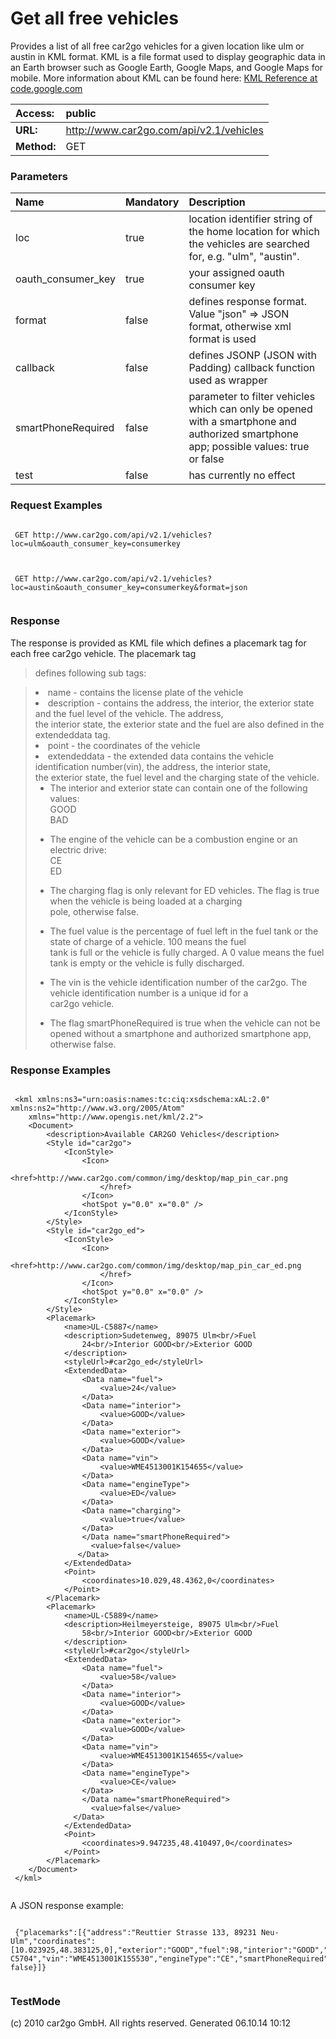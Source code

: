# Get all free vehicles #
Provides a list of all free car2go vehicles for a given location like ulm or austin in KML format.
KML is a file format used to display geographic data in an Earth browser such as Google Earth, Google Maps, and Google Maps for mobile. More information about KML can be found here: <a href='http://code.google.com/intl/de/apis/kml/documentation/kmlreference.html'>KML Reference at code.google.com</a>


| **Access:** |public |
|:------------|:------|
| **URL:**    |http://www.car2go.com/api/v2.1/vehicles |
| **Method:** |GET    |



### Parameters ###
| **Name** | **Mandatory** | **Description** |
|:---------|:--------------|:----------------|
| loc      | true          | location identifier string of the home location for which the vehicles are searched for, e.g. "ulm", "austin". |
| oauth\_consumer\_key | true          | your assigned oauth consumer key |
| format   | false         | defines response format. Value "json" => JSON format, otherwise xml format is used |
| callback | false         | defines JSONP (JSON with Padding) callback function used as wrapper |
| smartPhoneRequired | false         | parameter to filter vehicles which can only be opened with a smartphone and authorized smartphone app; possible values: true or false |
| test     | false         | has currently no effect |




### Request Examples ###
```

 GET http://www.car2go.com/api/v2.1/vehicles?loc=ulm&oauth_consumer_key=consumerkey
 
```

```

 GET http://www.car2go.com/api/v2.1/vehicles?loc=austin&oauth_consumer_key=consumerkey&format=json
 
```





### Response ###
The response is provided as KML file which defines a placemark tag for each free car2go vehicle. The placemark tag
> defines following sub tags:
> <ul>
<blockquote><li>name - contains the license plate of the vehicle</li>
<li>description - contains the address, the interior, the exterior state and the fuel level of the vehicle. The address,<br>
the interior state, the exterior state and the fuel are also defined in the extendeddata tag.</li>
<li>point - the coordinates of the vehicle</li>
<li>extendeddata - the extended data contains the vehicle identification number(vin), the address, the interior state,<br>
the exterior state, the fuel level and the charging state of the vehicle.<br>
<ul>
<li>The interior and exterior state can contain one of the following values:<br />
GOOD<br />
BAD<br>
</li>
</ul>
<ul>
<li>The engine of the vehicle can be a combustion engine or an electric drive:<br />
CE<br />
ED</li>
</ul>
<ul>
<li>The charging flag is only relevant for ED vehicles. The flag is true when the vehicle is being loaded at a charging<br>
pole, otherwise false.</li>
</ul>
<ul>
<li>The fuel value is the percentage of fuel left in the fuel tank or the state of charge of a vehicle. 100 means the fuel<br>
tank is full or the vehicle is fully charged. A 0 value means the fuel tank is empty or the vehicle is fully discharged.</li>
</ul>
<ul>
<li>The vin is the vehicle identification number of the car2go. The vehicle identification number is a unique id for a<br>
car2go vehicle.</li>
</ul>
<ul>
<li>The flag smartPhoneRequired is true when the vehicle can not be opened without a smartphone and authorized smartphone app, otherwise false.</li>
</ul>
</li>
</ul></blockquote>



### Response Examples ###
```

 <kml xmlns:ns3="urn:oasis:names:tc:ciq:xsdschema:xAL:2.0" xmlns:ns2="http://www.w3.org/2005/Atom"
 	xmlns="http://www.opengis.net/kml/2.2">
 	<Document>
 		<description>Available CAR2GO Vehicles</description>
 		<Style id="car2go">
 			<IconStyle>
 				<Icon>
 					<href>http://www.car2go.com/common/img/desktop/map_pin_car.png
 					</href>
 				</Icon>
 				<hotSpot y="0.0" x="0.0" />
 			</IconStyle>
 		</Style>
 		<Style id="car2go_ed">
 			<IconStyle>
 				<Icon>
 					<href>http://www.car2go.com/common/img/desktop/map_pin_car_ed.png
 					</href>
 				</Icon>
 				<hotSpot y="0.0" x="0.0" />
 			</IconStyle>
 		</Style>
 		<Placemark>
 			<name>UL-C5887</name>
 			<description>Sudetenweg, 89075 Ulm<br/>Fuel
 				24<br/>Interior GOOD<br/>Exterior GOOD
 			</description>
 			<styleUrl>#car2go_ed</styleUrl>
 			<ExtendedData>
 				<Data name="fuel">
 					<value>24</value>
 				</Data>
 				<Data name="interior">
 					<value>GOOD</value>
 				</Data>
 				<Data name="exterior">
 					<value>GOOD</value>
 				</Data>
 				<Data name="vin">
 					<value>WME4513001K154655</value>
 				</Data>
 				<Data name="engineType">
 					<value>ED</value>
 				</Data>
 				<Data name="charging">
 					<value>true</value>
 				</Data>
 			    </Data name="smartPhoneRequired">
                  <value>false</value>
               </Data>
 			</ExtendedData>
 			<Point>
 				<coordinates>10.029,48.4362,0</coordinates>
 			</Point>
 		</Placemark>
 		<Placemark>
 			<name>UL-C5889</name>
 			<description>Heilmeyersteige, 89075 Ulm<br/>Fuel
 				58<br/>Interior GOOD<br/>Exterior GOOD
 			</description>
 			<styleUrl>#car2go</styleUrl>
 			<ExtendedData>
 				<Data name="fuel">
 					<value>58</value>
 				</Data>
 				<Data name="interior">
 					<value>GOOD</value>
 				</Data>
 				<Data name="exterior">
 					<value>GOOD</value>
 				</Data>
 				<Data name="vin">
 					<value>WME4513001K154655</value>
 				</Data>
 				<Data name="engineType">
 					<value>CE</value>
 				</Data>
 			    </Data name="smartPhoneRequired">
                  <value>false</value>
              </Data>
 			</ExtendedData>
 			<Point>
 				<coordinates>9.947235,48.410497,0</coordinates>
 			</Point>
 		</Placemark>
 	</Document>
 </kml>
 
```

A JSON response example:
> <p />
```

 {"placemarks":[{"address":"Reuttier Strasse 133, 89231 Neu-Ulm","coordinates":[10.023925,48.383125,0],"exterior":"GOOD","fuel":98,"interior":"GOOD","name":"UL-C5704","vin":"WME4513001K155530","engineType":"CE","smartPhoneRequired": false}]}
 
```





### TestMode ###










(c) 2010 car2go GmbH. All rights reserved. Generated 06.10.14 10:12
